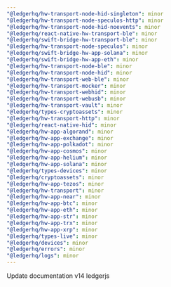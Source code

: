```yaml
---
"@ledgerhq/hw-transport-node-hid-singleton": minor
"@ledgerhq/hw-transport-node-speculos-http": minor
"@ledgerhq/hw-transport-node-hid-noevents": minor
"@ledgerhq/react-native-hw-transport-ble": minor
"@ledgerhq/swift-bridge-hw-transport-ble": minor
"@ledgerhq/hw-transport-node-speculos": minor
"@ledgerhq/swift-bridge-hw-app-solana": minor
"@ledgerhq/swift-bridge-hw-app-eth": minor
"@ledgerhq/hw-transport-node-ble": minor
"@ledgerhq/hw-transport-node-hid": minor
"@ledgerhq/hw-transport-web-ble": minor
"@ledgerhq/hw-transport-mocker": minor
"@ledgerhq/hw-transport-webhid": minor
"@ledgerhq/hw-transport-webusb": minor
"@ledgerhq/hw-transport-vault": minor
"@ledgerhq/types-cryptoassets": minor
"@ledgerhq/hw-transport-http": minor
"@ledgerhq/react-native-hid": minor
"@ledgerhq/hw-app-algorand": minor
"@ledgerhq/hw-app-exchange": minor
"@ledgerhq/hw-app-polkadot": minor
"@ledgerhq/hw-app-cosmos": minor
"@ledgerhq/hw-app-helium": minor
"@ledgerhq/hw-app-solana": minor
"@ledgerhq/types-devices": minor
"@ledgerhq/cryptoassets": minor
"@ledgerhq/hw-app-tezos": minor
"@ledgerhq/hw-transport": minor
"@ledgerhq/hw-app-near": minor
"@ledgerhq/hw-app-btc": minor
"@ledgerhq/hw-app-eth": minor
"@ledgerhq/hw-app-str": minor
"@ledgerhq/hw-app-trx": minor
"@ledgerhq/hw-app-xrp": minor
"@ledgerhq/types-live": minor
"@ledgerhq/devices": minor
"@ledgerhq/errors": minor
"@ledgerhq/logs": minor
---
```


Update documentation v14 ledgerjs
